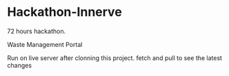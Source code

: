 # Hackathon-Innerve
72 hours hackathon.


Waste Management Portal


Run on live server after clonning this project.
fetch and pull to see the latest changes
